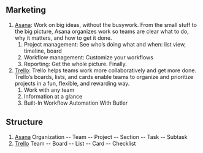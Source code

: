 ## Marketing

1. [Asana](https://asana.com): Work on big ideas, without the busywork.
   From the small stuff to the big picture, Asana organizes work so teams are clear what to do, why it matters, and how to get it done.
   1. Project management: See who’s doing what and when: list view, timeline, board
   2. Workflow management: Customize your workflows
   3. Reporting: Get the whole picture. Finally.
2. [Trello](https://trello.com/home): Trello helps teams work more collaboratively and get more done.
   Trello’s boards, lists, and cards enable teams to organize and prioritize projects in a fun, flexible, and rewarding way.
   1. Work with any team
   2. Information at a glance
   3. Built-In Workflow Automation With Butler

## Structure

1. [Asana](https://asana.com/guide/examples/project-management/project-management)
   Organization -- Team -- Project -- Section -- Task -- Subtask
2. [Trello](https://trello.com/guide/create-a-board)
   Team -- Board -- List -- Card -- Checklist
